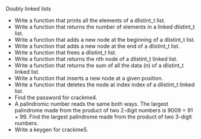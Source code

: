 Doubly linked lists

* Write a function that prints all the elements of a dlistint_t list.
* Write a function that returns the number of elements in a linked dlistint_t list.
* Write a function that adds a new node at the beginning of a dlistint_t list.
* Write a function that adds a new node at the end of a dlistint_t list.
* Write a function that frees a dlistint_t list.
* Write a function that returns the nth node of a dlistint_t linked list.
* Write a function that returns the sum of all the data (n) of a dlistint_t linked list.
* Write a function that inserts a new node at a given position.
* Write a function that deletes the node at index index of a dlistint_t linked list.
* Find the password for crackme4.
* A palindromic number reads the same both ways. The largest palindrome made from the product of two 2-digit numbers is 9009 = 91 × 99.
  Find the largest palindrome made from the product of two 3-digit numbers.
* Write a keygen for crackme5.
